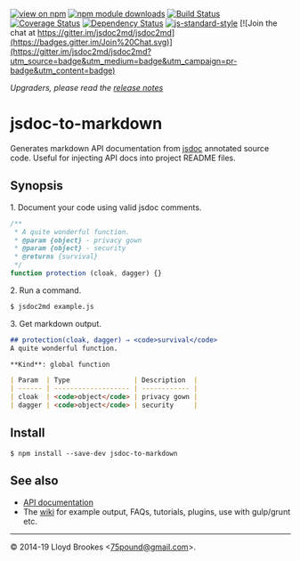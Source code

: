[![view on npm](http://img.shields.io/npm/v/jsdoc-to-markdown.svg)](https://www.npmjs.org/package/jsdoc-to-markdown)
[![npm module downloads](http://img.shields.io/npm/dt/jsdoc-to-markdown.svg)](https://www.npmjs.org/package/jsdoc-to-markdown)
[![Build Status](https://travis-ci.org/jsdoc2md/jsdoc-to-markdown.svg?branch=master)](https://travis-ci.org/jsdoc2md/jsdoc-to-markdown)
[![Coverage Status](https://coveralls.io/repos/github/jsdoc2md/jsdoc-to-markdown/badge.svg?branch=master)](https://coveralls.io/github/jsdoc2md/jsdoc-to-markdown?branch=master)
[![Dependency Status](https://david-dm.org/jsdoc2md/jsdoc-to-markdown.svg)](https://david-dm.org/jsdoc2md/jsdoc-to-markdown)
[![js-standard-style](https://img.shields.io/badge/code%20style-standard-brightgreen.svg)](https://github.com/feross/standard)
[![Join the chat at https://gitter.im/jsdoc2md/jsdoc2md](https://badges.gitter.im/Join%20Chat.svg)](https://gitter.im/jsdoc2md/jsdoc2md?utm_source=badge&utm_medium=badge&utm_campaign=pr-badge&utm_content=badge)

_Upgraders, please read the [release notes](https://github.com/jsdoc2md/jsdoc-to-markdown/releases)_

# jsdoc-to-markdown
Generates markdown API documentation from [jsdoc](http://usejsdoc.org) annotated source code. Useful for injecting API docs into project README files.

## Synopsis

1\. Document your code using valid jsdoc comments.

```js
/**
 * A quite wonderful function.
 * @param {object} - privacy gown
 * @param {object} - security
 * @returns {survival}
 */
function protection (cloak, dagger) {}
```

2\. Run a command.

```sh
$ jsdoc2md example.js
```

3\. Get markdown output.

```markdown
## protection(cloak, dagger) ⇒ <code>survival</code>
A quite wonderful function.

**Kind**: global function

| Param  | Type                | Description  |
| ------ | ------------------- | ------------ |
| cloak  | <code>object</code> | privacy gown |
| dagger | <code>object</code> | security     |

```

## Install

```
$ npm install --save-dev jsdoc-to-markdown
```

## See also

* [API documentation](https://github.com/jsdoc2md/jsdoc-to-markdown/blob/master/docs/API.md)
* The [wiki](https://github.com/jsdoc2md/jsdoc-to-markdown/wiki) for example output, FAQs, tutorials, plugins, use with gulp/grunt etc.

* * *

&copy; 2014-19 Lloyd Brookes \<75pound@gmail.com\>.
